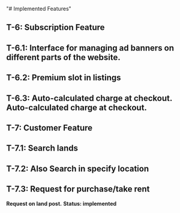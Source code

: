 "# Implemented Features" 
## T-6: Subscription Feature
## T-6.1: Interface for managing ad banners on different parts of the website.
## T-6.2: Premium slot in listings
## T-6.3: Auto-calculated charge at checkout. Auto-calculated charge at checkout.
## T-7: Customer Feature
## T-7.1: Search lands
## T-7.2: Also Search in specify location
## T-7.3: Request for purchase/take rent
**Request on land post.**
**Status: implemented**


